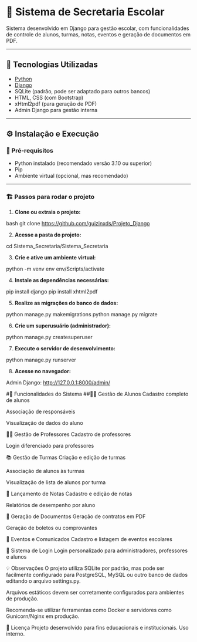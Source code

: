 # 📘 Sistema de Secretaria Escolar

Sistema desenvolvido em Django para gestão escolar, com funcionalidades de controle de alunos, turmas, notas, eventos e geração de documentos em PDF.

---

## 🚀 Tecnologias Utilizadas

- [Python](https://www.python.org/)
- [Django](https://www.djangoproject.com/)
- SQLite (padrão, pode ser adaptado para outros bancos)
- HTML, CSS (com Bootstrap)
- xHtml2pdf (para geração de PDF)
- Admin Django para gestão interna

---

## ⚙️ Instalação e Execução

### 🔧 Pré-requisitos

- Python instalado (recomendado versão 3.10 ou superior)
- Pip
- Ambiente virtual (opcional, mas recomendado)

---

### 🏗️ Passos para rodar o projeto

1. **Clone ou extraia o projeto:**

bash
git clone <https://github.com/guizinxds/Projeto_Django>

2. **Acesse a pasta do projeto:**

cd Sistema_Secretaria/Sistema_Secretaria


3. **Crie e ative um ambiente virtual:**

python -m venv env
env/Scripts/activate

4. **Instale as dependências necessárias:**

pip install django
pip install xhtml2pdf

5. **Realize as migrações do banco de dados:**

python manage.py makemigrations
python manage.py migrate

6. **Crie um superusuário (administrador):**

python manage.py createsuperuser

7. **Execute o servidor de desenvolvimento:**

python manage.py runserver

8. **Acesse no navegador:**

Admin Django: http://127.0.0.1:8000/admin/

#🧠 Funcionalidades do Sistema
##👩‍🎓 Gestão de Alunos
Cadastro completo de alunos

Associação de responsáveis

Visualização de dados do aluno

👨‍🏫 Gestão de Professores
Cadastro de professores

Login diferenciado para professores

📚 Gestão de Turmas
Criação e edição de turmas

Associação de alunos às turmas

Visualização de lista de alunos por turma

📝 Lançamento de Notas
Cadastro e edição de notas

Relatórios de desempenho por aluno

📑 Geração de Documentos
Geração de contratos em PDF

Geração de boletos ou comprovantes

📅 Eventos e Comunicados
Cadastro e listagem de eventos escolares

🔐 Sistema de Login
Login personalizado para administradores, professores e alunos

💡 Observações
O projeto utiliza SQLite por padrão, mas pode ser facilmente configurado para PostgreSQL, MySQL ou outro banco de dados editando o arquivo settings.py.

Arquivos estáticos devem ser corretamente configurados para ambientes de produção.

Recomenda-se utilizar ferramentas como Docker e servidores como Gunicorn/Nginx em produção.

📜 Licença
Projeto desenvolvido para fins educacionais e institucionais. Uso interno.


